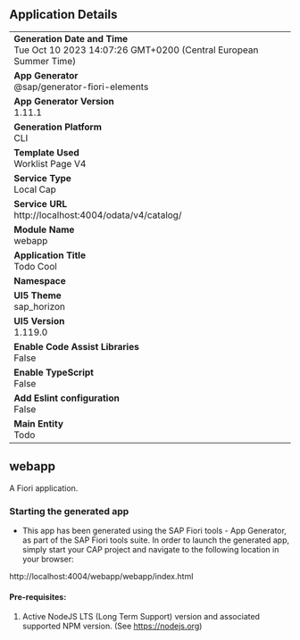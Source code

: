 ## Application Details
|               |
| ------------- |
|**Generation Date and Time**<br>Tue Oct 10 2023 14:07:26 GMT+0200 (Central European Summer Time)|
|**App Generator**<br>@sap/generator-fiori-elements|
|**App Generator Version**<br>1.11.1|
|**Generation Platform**<br>CLI|
|**Template Used**<br>Worklist Page V4|
|**Service Type**<br>Local Cap|
|**Service URL**<br>http://localhost:4004/odata/v4/catalog/
|**Module Name**<br>webapp|
|**Application Title**<br>Todo Cool|
|**Namespace**<br>|
|**UI5 Theme**<br>sap_horizon|
|**UI5 Version**<br>1.119.0|
|**Enable Code Assist Libraries**<br>False|
|**Enable TypeScript**<br>False|
|**Add Eslint configuration**<br>False|
|**Main Entity**<br>Todo|

## webapp

A Fiori application.

### Starting the generated app

-   This app has been generated using the SAP Fiori tools - App Generator, as part of the SAP Fiori tools suite.  In order to launch the generated app, simply start your CAP project and navigate to the following location in your browser:

http://localhost:4004/webapp/webapp/index.html

#### Pre-requisites:

1. Active NodeJS LTS (Long Term Support) version and associated supported NPM version.  (See https://nodejs.org)


